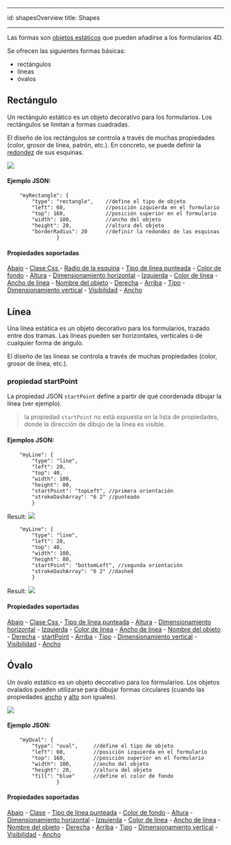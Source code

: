 - - -
id: shapesOverview title: Shapes
- - -

Las formas son [objetos estáticos](formObjects_overview.md#active-and-static-objects) que pueden añadirse a los formularios 4D.

Se ofrecen las siguientes formas básicas:

- rectángulos
- líneas
- óvalos


## Rectángulo

Un rectángulo estático es un objeto decorativo para los formularios. Los rectángulos se limitan a formas cuadradas.

El diseño de los rectángulos se controla a través de muchas propiedades (color, grosor de línea, patrón, etc.). En concreto, se puede definir la [redondez](properties_CoordinatesAndSizing.md#corner-radius) de sus esquinas.

![](../assets/en/FormObjects/shapes_rectangle2.png)

#### Ejemplo JSON:

```4d
    "myRectangle": {
        "type": "rectangle",    //define el tipo de objeto
        "left": 60,             //posición izquierda en el formulario  
        "top": 160,             //posición superior en el formulario 
        "width": 100,           //ancho del objeto
        "height": 20,           //altura del objeto
        "borderRadius": 20      //definir la redondez de las esquinas
                }
```


#### Propiedades soportadas
[Abajo](properties_CoordinatesAndSizing.md#bottom) - [Clase Css ](properties_Object.md#css-class) - [Radio de la esquina](properties_CoordinatesAndSizing.md#corner-radius) - [Tipo de línea punteada](properties_BackgroundAndBorder.md#dotted-line-type) - [Color de fondo](properties_BackgroundAndBorder.md#background-color-fill-color) - [Altura](properties_CoordinatesAndSizing.md#height) - [Dimensionamiento horizontal](properties_ResizingOptions.md#horizontal-sizing) - [Izquierda](properties_CoordinatesAndSizing.md#left) - [Color de línea](properties_BackgroundAndBorder.md#line-color) - [Ancho de línea](properties_BackgroundAndBorder.md#line-width) - [Nombre del objeto](properties_Object.md#object-name) - [Derecha](properties_CoordinatesAndSizing.md#right) - [Arriba](properties_CoordinatesAndSizing.md#top) - [Tipo](properties_Object.md#type) - [Dimensionamiento vertical](properties_ResizingOptions.md#vertical-sizing) - [Visibilidad](properties_Display.md#visibility) - [Ancho](properties_CoordinatesAndSizing.md#width)

## Línea

Una línea estática es un objeto decorativo para los formularios, trazado entre dos tramas. Las líneas pueden ser horizontales, verticales o de cualquier forma de ángulo.

El diseño de las líneas se controla a través de muchas propiedades (color, grosor de línea, etc.).


### propiedad startPoint
La propiedad JSON `startPoint` define a partir de qué coordenada dibujar la línea (ver ejemplo).

> la propiedad `startPoint` no está expuesta en la lista de propiedades, donde la dirección de dibujo de la línea es visible.



#### Ejemplos JSON:

```
    "myLine": {
        "type": "line",                
        "left": 20,
        "top": 40,
        "width": 100,
        "height": 80,
        "startPoint": "topLeft", //primera orientación
        "strokeDashArray": "6 2" //punteado
        }
```
Result: ![](../assets/en/FormObjects/shape_line1.png)


```
    "myLine": {
        "type": "line",                
        "left": 20,
        "top": 40,
        "width": 100,
        "height": 80,
        "startPoint": "bottomLeft", //segunda orientación
        "strokeDashArray": "6 2" //dashed
        }
```
Result: ![](../assets/en/FormObjects/shape_line2.png)



#### Propiedades soportadas
[Abajo](properties_CoordinatesAndSizing.md#bottom) - [Clase Css ](properties_Object.md#css-class) - [Tipo de línea punteada](properties_BackgroundAndBorder.md#dotted-line-type) - [Altura](properties_CoordinatesAndSizing.md#height) - [Dimensionamiento horizontal](properties_ResizingOptions.md#horizontal-sizing) - [Izquierda](properties_CoordinatesAndSizing.md#left) - [Color de línea](properties_BackgroundAndBorder.md#line-color) - [Ancho de línea](properties_BackgroundAndBorder.md#line-width) - [Nombre del objeto](properties_Object.md#object-name) - [Derecha](properties_CoordinatesAndSizing.md#right) - [startPoint](#startpoint-property) - [Arriba](properties_CoordinatesAndSizing.md#top) - [Tipo](properties_Object.md#type) - [Dimensionamiento vertical](properties_ResizingOptions.md#vertical-sizing) - [Visibilidad](properties_Display.md#visibility) - [Ancho](properties_CoordinatesAndSizing.md#width)

## Óvalo

Un óvalo estático es un objeto decorativo para los formularios. Los objetos ovalados pueden utilizarse para dibujar formas circulares (cuando las propiedades [ancho](properties_CoordinatesAndSizing.md#width) y [alto](properties_CoordinatesAndSizing.md#height) son iguales).

![](../assets/en/FormObjects/shape_oval.png)

#### Ejemplo JSON:

```4d
    "myOval": {
        "type": "oval",     //define el tipo de objeto
        "left": 60,         //posición izquierda en el formulario
        "top": 160,         //posición superior en el formulario 
        "width": 100,       //ancho del objeto
        "height": 20,       //altura del objeto
        "fill": "blue"      //define el color de fondo
                }
```


#### Propiedades soportadas
[Abajo](properties_CoordinatesAndSizing.md#bottom) - [Clase](properties_Object.md#css-class) - [Tipo de línea punteada](properties_BackgroundAndBorder.md#dotted-line-type) - [Color de fondo](properties_BackgroundAndBorder.md#background-color-fill-color) - [Altura](properties_CoordinatesAndSizing.md#height) - [Dimensionamiento horizontal](properties_ResizingOptions.md#horizontal-sizing) - [Izquierda](properties_CoordinatesAndSizing.md#left) - [Color de línea](properties_BackgroundAndBorder.md#line-color) - [Ancho de línea](properties_BackgroundAndBorder.md#line-width) - [Nombre del objeto](properties_Object.md#object-name) - [Derecha](properties_CoordinatesAndSizing.md#right) - [Arriba](properties_CoordinatesAndSizing.md#top) - [Tipo](properties_Object.md#type) - [Dimensionamiento vertical](properties_ResizingOptions.md#vertical-sizing) - [Visibilidad](properties_Display.md#visibility) - [Ancho](properties_CoordinatesAndSizing.md#width) 